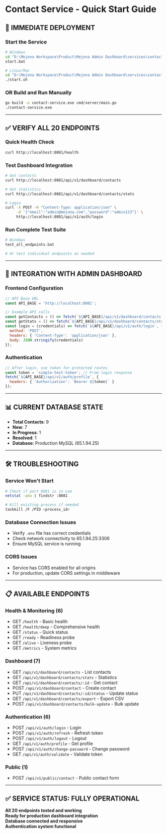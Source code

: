 # Contact Service - Quick Start Guide

## 🚀 IMMEDIATE DEPLOYMENT

### Start the Service
```bash
# Windows
cd "D:\Mejona Workspace\Product\Mejona Admin Dashboard\services\contact-service"
start.bat

# Linux/Mac
cd "D:\Mejona Workspace\Product\Mejona Admin Dashboard\services\contact-service"
./start.sh
```

### OR Build and Run Manually
```bash
go build -o contact-service.exe cmd/server/main.go
./contact-service.exe
```

---

## ✅ VERIFY ALL 20 ENDPOINTS

### Quick Health Check
```bash
curl http://localhost:8081/health
```

### Test Dashboard Integration
```bash
# Get contacts
curl http://localhost:8081/api/v1/dashboard/contacts

# Get statistics  
curl http://localhost:8081/api/v1/dashboard/contacts/stats

# Login
curl -X POST -H "Content-Type: application/json" \
     -d '{"email":"admin@mejona.com","password":"admin123"}' \
     http://localhost:8081/api/v1/auth/login
```

### Run Complete Test Suite
```bash
# Windows
test_all_endpoints.bat

# Or test individual endpoints as needed
```

---

## 🔗 INTEGRATION WITH ADMIN DASHBOARD

### Frontend Configuration
```javascript
// API Base URL
const API_BASE = 'http://localhost:8081';

// Example API calls
const getContacts = () => fetch(`${API_BASE}/api/v1/dashboard/contacts`);
const getStats = () => fetch(`${API_BASE}/api/v1/dashboard/contacts/stats`);
const login = (credentials) => fetch(`${API_BASE}/api/v1/auth/login`, {
  method: 'POST',
  headers: { 'Content-Type': 'application/json' },
  body: JSON.stringify(credentials)
});
```

### Authentication
```javascript
// After login, use token for protected routes
const token = 'simple-test-token'; // From login response
fetch(`${API_BASE}/api/v1/auth/profile`, {
  headers: { 'Authorization': `Bearer ${token}` }
});
```

---

## 📊 CURRENT DATABASE STATE

- **Total Contacts**: 9
- **New**: 7
- **In Progress**: 1  
- **Resolved**: 1
- **Database**: Production MySQL (65.1.94.25)

---

## 🛠️ TROUBLESHOOTING

### Service Won't Start
```bash
# Check if port 8081 is in use
netstat -ano | findstr :8081

# Kill existing process if needed
taskkill /F /PID <process_id>
```

### Database Connection Issues
- Verify `.env` file has correct credentials
- Check network connectivity to 65.1.94.25:3306
- Ensure MySQL service is running

### CORS Issues
- Service has CORS enabled for all origins
- For production, update CORS settings in middleware

---

## 📋 AVAILABLE ENDPOINTS

### Health & Monitoring (6)
- GET `/health` - Basic health
- GET `/health/deep` - Comprehensive health  
- GET `/status` - Quick status
- GET `/ready` - Readiness probe
- GET `/alive` - Liveness probe
- GET `/metrics` - System metrics

### Dashboard (7)
- GET `/api/v1/dashboard/contacts` - List contacts
- GET `/api/v1/dashboard/contacts/stats` - Statistics
- GET `/api/v1/dashboard/contacts/:id` - Get contact
- POST `/api/v1/dashboard/contact` - Create contact
- PUT `/api/v1/dashboard/contacts/:id/status` - Update status
- GET `/api/v1/dashboard/contacts/export` - Export CSV
- POST `/api/v1/dashboard/contacts/bulk-update` - Bulk update

### Authentication (6)
- POST `/api/v1/auth/login` - Login
- POST `/api/v1/auth/refresh` - Refresh token
- POST `/api/v1/auth/logout` - Logout
- GET `/api/v1/auth/profile` - Get profile
- POST `/api/v1/auth/change-password` - Change password
- GET `/api/v1/auth/validate` - Validate token

### Public (1)
- POST `/api/v1/public/contact` - Public contact form

---

## ✅ SERVICE STATUS: FULLY OPERATIONAL

**All 20 endpoints tested and working**  
**Ready for production dashboard integration**  
**Database connected and responsive**  
**Authentication system functional**